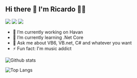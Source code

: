 ## Hi there 👋 I'm Ricardo 👩‍💻

<a href="https://br.linkedin.com/in/ricardocolzani"><img src="https://img.shields.io/badge/LinkedIn-0077B5?style=for-the-badge&logo=linkedin&logoColor=white"/></a> <a href="mailto:ricardo.colzani@hotmail.com"><img src="https://img.shields.io/badge/Microsoft_Outlook-0078D4?style=for-the-badge&logo=microsoft-outlook&logoColor=white"/></a> <a href="https://discordapp.com/users/421103893238513685/"><img src="https://img.shields.io/badge/Discord-7289DA?style=for-the-badge&logo=discord&logoColor=white"/></a>


- 🔭 I’m currently working on Havan
- 🌱 I’m currently learning .Net Core
- 💬 Ask me about VB6, VB.net, C# and whatever you want
- ⚡ Fun fact: I'm music addict

![Github stats](https://github-readme-stats.vercel.app/api?username=rcolzani&show_icons=true)

![Top Langs](https://github-readme-stats.vercel.app/api/top-langs/?username=rcolzani&layout=compact)
